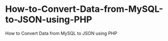 # How-to-Convert-Data-from-MySQL-to-JSON-using-PHP
How to Convert Data from MySQL to JSON using PHP
